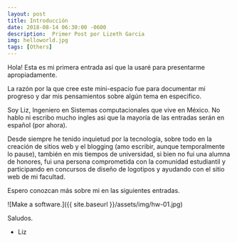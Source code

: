 ```yaml
---
layout: post
title: Introducción
date: 2018-08-14 06:30:00 -0600
description:  Primer Post por Lizeth Garcia
img: helloworld.jpg
tags: [Others]
---
```


Hola! Esta es mi primera entrada así que la usaré para presentarme apropiadamente. 

La razón por la que cree este mini-espacio fue para documentar mi progreso y dar mis pensamientos sobre algún tema en especifico.

Soy Liz, Ingeniero en Sistemas computacionales que vive en México. No hablo ni escribo mucho ingles asi que la mayoría de las entradas serán en español (por ahora).

Desde siempre he tenido inquietud por la tecnología, sobre todo en la creación de sitios web y el blogging (amo escribir, aunque temporalmente lo pause), también en mis tiempos de universidad, si bien no fui una alumna de honores, fui una persona comprometida con la comunidad estudiantil y participando en concursos de diseño de logotipos y ayudando con el sitio web de mi facultad.

Espero conozcan más sobre mi en las siguientes entradas.

![Make a software.]({{ site.baseurl }}/assets/img/hw-01.jpg)

Saludos.
- Liz
